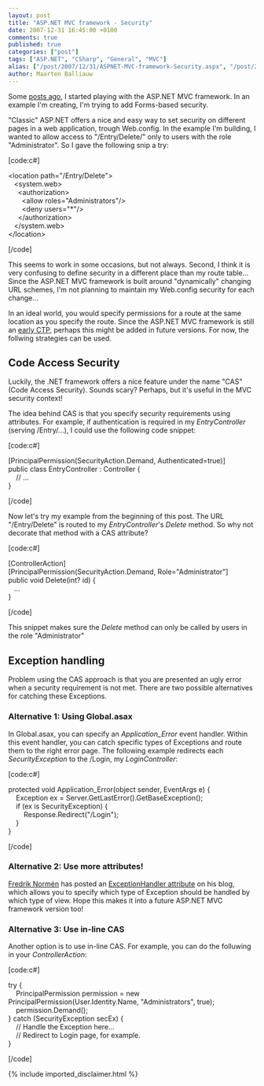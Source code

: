 ```yaml
---
layout: post
title: "ASP.NET MVC framework - Security"
date: 2007-12-31 16:45:00 +0100
comments: true
published: true
categories: ["post"]
tags: ["ASP.NET", "CSharp", "General", "MVC"]
alias: ["/post/2007/12/31/ASPNET-MVC-framework-Security.aspx", "/post/2007/12/31/aspnet-mvc-framework-security.aspx"]
author: Maarten Balliauw
---
```

<p>
Some <a href="/post/2007/12/ASPNET-MVC-Framework---Basic-sample-application.aspx" target="_blank">posts ago</a>, I started playing with the ASP.NET MVC framework. In an example I&#39;m creating, I&#39;m trying to add Forms-based security. 
</p>
<p>
&quot;Classic&quot; ASP.NET offers a nice and easy way to set security on different pages in a web application, trough Web.config. In the example I&#39;m building, I wanted to allow access to &quot;/Entry/Delete/&quot; only to users with the role &quot;Administrator&quot;. So I gave the following snip a try: 
</p>
<p>
[code:c#] 
</p>
<p>
&lt;location path=&quot;/Entry/Delete&quot;&gt;<br />
&nbsp;&nbsp; &lt;system.web&gt;<br />
&nbsp;&nbsp;&nbsp;&nbsp; &lt;authorization&gt;<br />
&nbsp;&nbsp;&nbsp;&nbsp;&nbsp;&nbsp; &lt;allow roles=&quot;Administrators&quot;/&gt;<br />
&nbsp;&nbsp;&nbsp;&nbsp;&nbsp;&nbsp; &lt;deny users=&quot;*&quot;/&gt;<br />
&nbsp;&nbsp;&nbsp;&nbsp; &lt;/authorization&gt;<br />
&nbsp;&nbsp; &lt;/system.web&gt;<br />
&lt;/location&gt; 
</p>
<p>
[/code] 
</p>
<p>
This seems to work in some occasions, but not always. Second, I think it is very confusing to define security in a different place than my route table... Since the ASP.NET MVC framework is built around &quot;dynamically&quot; changing URL schemes, I&#39;m not planning to maintain my Web.config security for each change... 
</p>
<p>
In an ideal world, you would specify permissions for a route at the same location as you specify the route. Since the ASP.NET MVC framework is still an <a href="http://weblogs.asp.net/scottgu/archive/2007/12/09/asp-net-3-5-extensions-ctp-preview-released.aspx" target="_blank">early CTP</a>, perhaps this might be added in future versions. For now, the follwing strategies can be used. 
</p>
<h2>Code Access Security</h2>
<p>
Luckily, the .NET framework offers a nice feature under the name &quot;CAS&quot; (Code Access Security). Sounds scary? Perhaps, but it&#39;s useful in the MVC security context! 
</p>
<p>
The idea behind CAS is that you specify security requirements using attributes. For example, if authentication is required in my <em>EntryController</em> (serving /Entry/...), I could use the following code snippet: 
</p>
<p>
[code:c#] 
</p>
<p>
[PrincipalPermission(SecurityAction.Demand, Authenticated=true)]<br />
public class EntryController : Controller {<br />
&nbsp;&nbsp;&nbsp; // ...<br />
} 
</p>
<p>
[/code] 
</p>
<p>
Now let&#39;s try my example from the beginning of this post. The URL &quot;/Entry/Delete&quot; is routed to my <em>EntryController</em>&#39;s <em>Delete</em> method. So why not decorate that method with a CAS attribute? 
</p>
<p>
[code:c#] 
</p>
<p>
[ControllerAction]<br />
[PrincipalPermission(SecurityAction.Demand, Role=&quot;Administrator&quot;]<br />
public void Delete(int? id) {<br />
&nbsp;&nbsp; ...<br />
} 
</p>
<p>
[/code] 
</p>
<p>
This snippet makes sure the <em>Delete</em> method can only be called by users in the role &quot;Administrator&quot; 
</p>
<h2>Exception handling</h2>
<p>
Problem using the CAS approach is that you are presented an ugly error when a security requirement is not met. There are two possible alternatives for catching these Exceptions. 
</p>
<h3>Alternative 1: Using Global.asax</h3>
<p>
In Global.asax, you can specify an <em>Application_Error</em> event handler. Within this event handler, you can catch specific types of Exceptions and route them to the right error page. The following example redirects each <em>SecurityException</em> to the /Login, my <em>LoginController</em>: 
</p>
<p>
[code:c#] 
</p>
<p>
protected void Application_Error(object sender, EventArgs e) {<br />
&nbsp;&nbsp;&nbsp; Exception ex = Server.GetLastError().GetBaseException();<br />
&nbsp;&nbsp;&nbsp; if (ex is SecurityException) {<br />
&nbsp;&nbsp;&nbsp;&nbsp;&nbsp;&nbsp;&nbsp; Response.Redirect(&quot;/Login&quot;);<br />
&nbsp;&nbsp;&nbsp; }<br />
} 
</p>
<p>
[/code] 
</p>
<h3>Alternative 2: Use more attributes!</h3>
<p>
<a href="http://weblogs.asp.net/fredriknormen/archive/2007/11/19/asp-net-mvc-framework-exception-handling.aspx" target="_blank">Fredrik Norm&eacute;n</a> has posted an <a href="http://weblogs.asp.net/fredriknormen/archive/2007/11/19/asp-net-mvc-framework-exception-handling.aspx" target="_blank">ExceptionHandler attribute</a> on his blog, which allows you to specify which type of Exception should be handled by which type of view. Hope this makes it into a future ASP.NET MVC framework version too! 
</p>
<h3>Alternative 3: Use in-line CAS</h3>
<p>
Another option is to use in-line CAS. For example, you can do the folluwing in your <em>ControllerAction</em>: 
</p>
<p>
[code:c#] 
</p>
<p>
try {<br />
&nbsp;&nbsp;&nbsp; PrincipalPermission permission = new PrincipalPermission(User.Identity.Name, &quot;Administrators&quot;, true);<br />
&nbsp;&nbsp;&nbsp; permission.Demand();<br />
} catch (SecurityException secEx) {<br />
&nbsp;&nbsp;&nbsp; // Handle the Exception here...<br />
&nbsp;&nbsp;&nbsp; // Redirect to Login page, for example.<br />
} 
</p>
<p>
[/code] 
</p>

{% include imported_disclaimer.html %}
